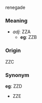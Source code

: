 renegade
### Meaning
+ _adj_: ZZA
    + __eg__: ZZB

### Origin

ZZC

### Synonym

__eg__: ZZD

+ ZZE


